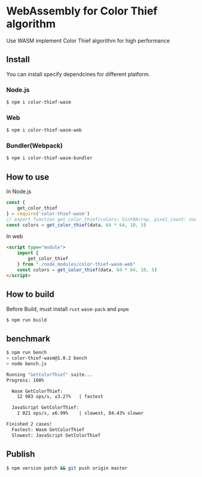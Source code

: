 # WebAssembly for Color Thief algorithm

Use WASM implement Color Thief algorithm for high performance

## Install

You can install specify dependcines for different platform.

### Node.js

```bash
$ npm i color-thief-wasm
```

### Web

```bash
$ npm i color-thief-wasm-web
```

### Bundler(Webpack)

```bash
$ npm i color-thief-wasm-bundler
```


## How to use

In Node.js

```js
const {
    get_color_thief
} = require('color-thief-wasm')
// export function get_color_thief(colors: Uint8Array, pixel_count: number, quality: number, colors_count: number): Array<any>;
const colors = get_color_thief(data, 64 * 64, 10, 5)
```

In web

```html
<script type="module">
    import {
        get_color_thief
    } from "./node_modules/color-thief-wasm-web"
    const colors = get_color_thief(data, 64 * 64, 10, 5)
</script>
```

## How to build

Before Build, must install `rust` `wasm-pack` and `pnpm`

```js
$ npm run build
```

## benchmark

```bash
$ npm run bench
> color-thief-wasm@1.0.2 bench
> node bench.js

Running "GetColorThief" suite...
Progress: 100%

  Wasm GetColorThief:
    12 983 ops/s, ±3.27%   | fastest

  JavaScript GetColorThief:
    2 021 ops/s, ±6.99%    | slowest, 84.43% slower

Finished 2 cases!
  Fastest: Wasm GetColorThief
  Slowest: JavaScript GetColorThief
```

## Publish

```bash
$ npm version patch && git push origin master
```